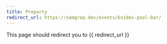 ```yaml
---
title: Preparty
redirect_url: https://semgrep.dev/events/bsides-pool-bar/
---
```


This page should redirect you to {{ redirect_url }}